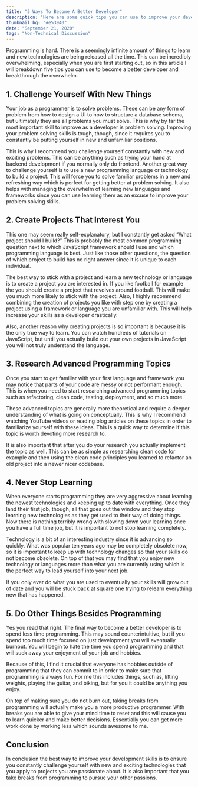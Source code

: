 ```yaml
---
title: "5 Ways To Become A Better Developer"
description: "Here are some quick tips you can use to improve your development skills."
thumbnail_bg: "#e53940"
date: "September 21, 2020"
tags: "Non-Technical Discussion"
---
```


Programming is hard. There is a seemingly infinite amount of things to learn and new technologies are being released all the time. This can be incredibly overwhelming, especially when you are first starting out, so in this article I will breakdown five tips you can use to become a better developer and breakthrough the overwhelm.

## 1. Challenge Yourself With New Things
Your job as a programmer is to solve problems. These can be any form of problem from how to design a UI to how to structure a database schema, but ultimately they are all problems you must solve. This is why by far the most important skill to improve as a developer is problem solving. Improving your problem solving skills is tough, though, since it requires you to constantly be putting yourself in new and unfamiliar positions.

This is why I recommend you challenge yourself constantly with new and exciting problems. This can be anything such as trying your hand at backend development if you normally only do frontend. Another great way to challenge yourself is to use a new programming language or technology to build a project. This will force you to solve familiar problems in a new and refreshing way which is perfect for getting better at problem solving. It also helps with managing the overwhelm of learning new languages and frameworks since you can use learning them as an excuse to improve your problem solving skills.

## 2. Create Projects That Interest You
This one may seem really self-explanatory, but I constantly get asked “What project should I build?” This is probably the most common programming question next to which JavaScript framework should I use and which programming language is best. Just like those other questions, the question of which project to build has no right answer since it is unique to each individual.

The best way to stick with a project and learn a new technology or language is to create a project you are interested in. If you like football for example the you should create a project that revolves around football. This will make you much more likely to stick with the project. Also, I highly recommend combining the creation of projects you like with step one by creating a project using a framework or language you are unfamiliar with. This will help increase your skills as a developer drastically.

Also, another reason why creating projects is so important is because it is the only true way to learn. You can watch hundreds of tutorials on JavaScript, but until you actually build out your own projects in JavaScript you will not truly understand the language.

## 3. Research Advanced Programming Topics
Once you start to get familiar with your first language and framework you may notice that parts of your code are messy or not performant enough. This is when you need to start researching advanced programming topics such as refactoring, clean code, testing, deployment, and so much more.

These advanced topics are generally more theoretical and require a deeper understanding of what is going on conceptually. This is why I recommend watching YouTube videos or reading blog articles on these topics in order to familiarize yourself with these ideas. This is a quick way to determine if this topic is worth devoting more research to.

It is also important that after you do your research you actually implement the topic as well. This can be as simple as researching clean code for example and then using the clean code principles you learned to refactor an old project into a newer nicer codebase.

## 4. Never Stop Learning
When everyone starts programming they are very aggressive about learning the newest technologies and keeping up to date with everything. Once they land their first job, though, all that goes out the window and they stop learning new technologies as they get used to their way of doing things. Now there is nothing terribly wrong with slowing down your learning once you have a full time job, but it is important to not stop learning completely.

Technology is a bit of an interesting industry since it is advancing so quickly. What was popular ten years ago may be completely obsolete now, so it is important to keep up with technology changes so that your skills do not become obsolete. On top of that you may find that you enjoy new technology or languages more than what you are currently using which is the perfect way to lead yourself into your next job.

If you only ever do what you are used to eventually your skills will grow out of date and you will be stuck back at square one trying to relearn everything new that has happened.

## 5. Do Other Things Besides Programming
Yes you read that right. The final way to become a better developer is to spend less time programming. This may sound counterintuitive, but if you spend too much time focused on just development you will eventually burnout. You will begin to hate the time you spend programming and that will suck away your enjoyment of your job and hobbies.

Because of this, I find it crucial that everyone has hobbies outside of programming that they can commit to in order to make sure that programming is always fun. For me this includes things, such as, lifting weights, playing the guitar, and biking, but for you it could be anything you enjoy.

On top of making sure you do not burn out, taking breaks from programming will actually make you a more productive programmer. With breaks you are able to give your mind time to reset and this will cause you to learn quicker and make better decisions. Essentially you can get more work done by working less which sounds awesome to me.

## Conclusion
In conclusion the best way to improve your development skills is to ensure you constantly challenge yourself with new and exciting technologies that you apply to projects you are passionate about. It is also important that you take breaks from programming to pursue your other passions.